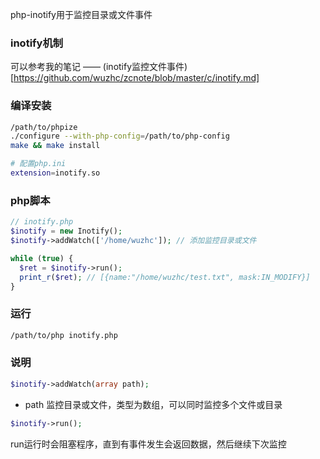 php-inotify用于监控目录或文件事件

### inotify机制
可以参考我的笔记 —— (inotify监控文件事件)[https://github.com/wuzhc/zcnote/blob/master/c/inotify.md] 

### 编译安装
```bash
/path/to/phpize
./configure --with-php-config=/path/to/php-config
make && make install

# 配置php.ini
extension=inotify.so
```

### php脚本
```php
// inotify.php
$inotify = new Inotify();
$inotify->addWatch(['/home/wuzhc']); // 添加监控目录或文件

while (true) {
  $ret = $inotify->run(); 
  print_r($ret); // [{name:"/home/wuzhc/test.txt", mask:IN_MODIFY}]
}
```

### 运行
```bash
/path/to/php inotify.php
```

### 说明
```php
$inotify->addWatch(array path);
```
- path 监控目录或文件，类型为数组，可以同时监控多个文件或目录

```php
$inotify->run();
```
run运行时会阻塞程序，直到有事件发生会返回数据，然后继续下次监控

